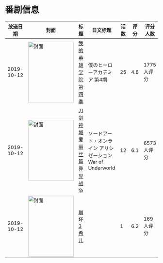 # 番剧信息

|放送日期|封面|标题|日文标题|话数|评分|评分人数|
|---|---|---|---|---|---|---|
|2019-10-12|<img src="//lain.bgm.tv/pic/cover/c/a2/35/262162_pGiJE.jpg" alt="封面" style="width:150px;height:200px;object-fit:cover;">|[我的英雄学院 第四季](https://bangumi.tv/subject/262162)|僕のヒーローアカデミア 第4期|25|4.8|1775人评分|
|2019-10-12|<img src="//lain.bgm.tv/pic/cover/c/dd/a6/279457_2p2B9.jpg" alt="封面" style="width:150px;height:200px;object-fit:cover;">|[刀剑神域 爱丽丝篇 异界战争](https://bangumi.tv/subject/279457)|ソードアート・オンライン アリシゼーション War of Underworld|12|6.1|6573人评分|
|2019-10-12|<img src="//lain.bgm.tv/pic/cover/c/95/5a/292580_4CNf1.jpg" alt="封面" style="width:150px;height:200px;object-fit:cover;">|[崩坏3 希儿](https://bangumi.tv/subject/292580)||1|6.2|169人评分|
